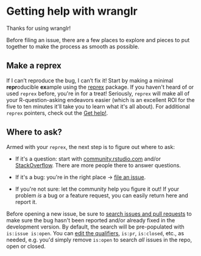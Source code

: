 # Getting help with wranglr

Thanks for using wranglr!

Before filing an issue, there are a few places to explore
and pieces to put together to make the process as smooth as possible.

## Make a reprex

If I can’t reproduce the bug, I can’t fix it!
Start by making a minimal **repr**oducible **ex**ample using the  [reprex](https://reprex.tidyverse.org/) package. 
If you haven't heard of or used `reprex` before, you're in for a treat! 
Seriously, `reprex` will make all of your R-question-asking endeavors easier
(which is an excellent ROI for the five to ten minutes it'll take you to learn what it's all about). 
For additional `reprex` pointers, check out the [Get help!](https://www.tidyverse.org/help/).

## Where to ask?

Armed with your `reprex`, the next step is to figure out where to ask:

* If it's a question: start with [community.rstudio.com](https://community.rstudio.com/)
  and/or [StackOverflow](https://stackoverflow.com). There are more people there to answer questions.  

* If it's a bug: you're in the right place -> [file an issue](https://github.com/stufield/wranglr/issues/new).
  
* If you're not sure: let the community help you figure it out! 
  If your problem _is_ a bug or a feature request, you can easily return here and report it. 

Before opening a new issue, be sure to [search issues and pull requests](https://github.com/stufield/wranglr/issues/)
to make sure the bug hasn't been reported and/or already fixed in the development version. 
By default, the search will be pre-populated with `is:issue is:open`. 
You can [edit the qualifiers](https://help.github.com/articles/searching-issues-and-pull-requests/),
`is:pr`, `is:closed`, etc., as needed, e.g. you'd simply remove `is:open` to
search _all_ issues in the repo, open or closed.

